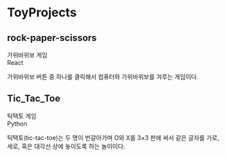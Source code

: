 ToyProjects
=============

rock-paper-scissors
-------------------
	
가위바위보 게임     
React   

가위바위보 버튼 중 하나를 클릭해서 컴퓨터와 가위바위보를 겨루는 게임이다.

   

Tic_Tac_Toe
-----------
틱택토 게임   
Python   
   
틱택토(tic-tac-toe)는 두 명이 번갈아가며 O와 X를 3×3 판에 써서 같은 글자를 가로, 세로, 혹은 대각선 상에 놓이도록 하는 놀이이다.
